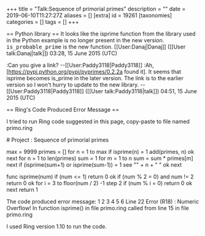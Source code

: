 +++
title = "Talk:Sequence of primorial primes"
description = ""
date = 2019-06-10T11:27:27Z
aliases = []
[extra]
id = 19261
[taxonomies]
categories = []
tags = []
+++

== Python library ==
It looks like the isprime function from the library used in the Python example is no longer present in the new version.  <tt>is_probable_prime</tt> is the new function. [[User:Danaj|Danaj]] ([[User talk:Danaj|talk]]) 03:28, 15 June 2015 (UTC)

:Can you give a link? --[[User:Paddy3118|Paddy3118]] 
:Ah, [https://pypi.python.org/pypi/pyprimes/0.2.2a found it]. It seems that isprime becomes is_prime in the later version. The link is to the earlier version so I won't hurry to update to the new library. --[[User:Paddy3118|Paddy3118]] ([[User talk:Paddy3118|talk]]) 04:51, 15 June 2015 (UTC)

== Ring's Code Produced Error Message ==

I tried to run Ring code suggested in this page, copy-paste to file named primo.ring

 <nowiki># Project : Sequence of primorial primes

max = 9999
primes = []
for n = 1 to max
     if isprime(n) = 1
        add(primes, n)
     ok
next
for n = 1 to len(primes)
     sum = 1
     for m = 1 to n
          sum = sum * primes[m]
     next
     if (isprime(sum+1) or isprime(sum-1)) = 1
        see "" + n + " "
     ok
next
 
func isprime(num)
       if (num <= 1) return 0 ok
       if (num % 2 = 0) and num != 2 return 0 ok
       for i = 3 to floor(num / 2) -1 step 2
            if (num % i = 0) return 0 ok
       next
       return 1</nowiki>

The code produced error message:
 <nowiki>1 2 3 4 5 6
Line 22 Error (R18) : Numeric Overflow!
In function isprime() in file primo.ring
called from line 15  in file primo.ring</nowiki>

I used Ring version 1.10 to run the code.
